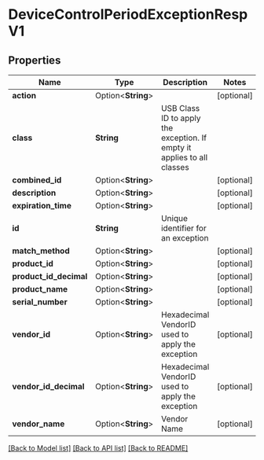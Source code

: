 # DeviceControlPeriodExceptionRespV1

## Properties

Name | Type | Description | Notes
------------ | ------------- | ------------- | -------------
**action** | Option<**String**> |  | [optional]
**class** | **String** | USB Class ID to apply the exception. If empty it applies to all classes | 
**combined_id** | Option<**String**> |  | [optional]
**description** | Option<**String**> |  | [optional]
**expiration_time** | Option<**String**> |  | [optional]
**id** | **String** | Unique identifier for an exception | 
**match_method** | Option<**String**> |  | [optional]
**product_id** | Option<**String**> |  | [optional]
**product_id_decimal** | Option<**String**> |  | [optional]
**product_name** | Option<**String**> |  | [optional]
**serial_number** | Option<**String**> |  | [optional]
**vendor_id** | Option<**String**> | Hexadecimal VendorID used to apply the exception | [optional]
**vendor_id_decimal** | Option<**String**> | Hexadecimal VendorID used to apply the exception | [optional]
**vendor_name** | Option<**String**> | Vendor Name | [optional]

[[Back to Model list]](../README.md#documentation-for-models) [[Back to API list]](../README.md#documentation-for-api-endpoints) [[Back to README]](../README.md)


